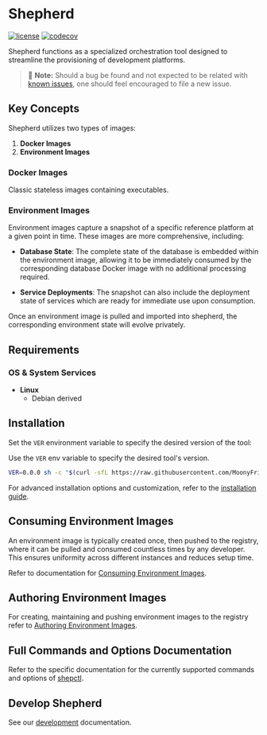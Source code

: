 # Shepherd

[![license](https://img.shields.io/badge/license-AGPL%20V3-blue)](https://github.com/MoonyFringers/shepherd/blob/master/LICENSE)
[![codecov](https://codecov.io/gh/MoonyFringers/shepherd/branch/main/graph/badge.svg)](https://codecov.io/gh/MoonyFringers/shepherd)

Shepherd functions as a specialized orchestration tool designed to streamline
the provisioning of development platforms.

> 📌 **Note:** Should a bug be found and not expected to be related with
> [known issues][issues], one should feel encouraged to file a new issue.

## Key Concepts

Shepherd utilizes two types of images:

1. **Docker Images**
2. **Environment Images**

### Docker Images

Classic stateless images containing executables.

### Environment Images

Environment images capture a snapshot of a specific reference platform
at a given point in time.
These images are more comprehensive, including:

- **Database State**: The complete state of the database is embedded within
  the environment image, allowing it to be immediately consumed by the
  corresponding database Docker image with no additional processing required.

- **Service Deployments**: The snapshot can also include the deployment state
  of services which are ready for immediate use upon consumption.

Once an environment image is pulled and imported into shepherd,
the corresponding environment state will evolve privately.

## Requirements

### OS & System Services

- **Linux**
  - Debian derived

## Installation

Set the `VER` environment variable to specify the desired version of the tool:

Use the `VER` env variable to specify the desired tool's version.

```bash
VER=0.0.0 sh -c "$(curl -sfL https://raw.githubusercontent.com/MoonyFringers/shepherd/main/scripts/install.sh)"
```

For advanced installation options and customization, refer to the
[installation guide][install].

## Consuming Environment Images

An environment image is typically created once, then pushed to the registry,
where it can be pulled and consumed countless times by any developer.
This ensures uniformity across different instances and reduces setup time.

Refer to documentation for [Consuming Environment Images].

## Authoring Environment Images

For creating, maintaining and pushing environment images to the registry refer
to [Authoring Environment Images].

## Full Commands and Options Documentation

Refer to the specific documentation for the currently supported commands
and options of [shepctl].

## Develop Shepherd

See our [development][development] documentation.

[issues]: https://github.com/MoonyFringers/shepherd/issues
[Consuming Environment Images]: docs/env-consume.md
[Authoring Environment Images]: docs/env-auth.md
[shepctl]: docs/shepctl.md
[development]: docs/development.md
[install]: docs/install.md
